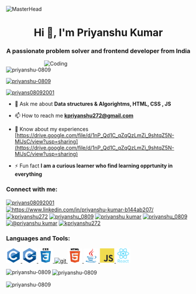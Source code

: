 ![MasterHead](https://user-images.githubusercontent.com/74038190/225813708-98b745f2-7d22-48cf-9150-083f1b00d6c9.gif)

<h1 align="center">Hi 👋, I'm Priyanshu Kumar</h1>
<h3 align="center">A passionate problem solver and frontend developer from India</h3>

<img align="right" alt="Coding" width="400" src="https://cdn.dribbble.com/users/1162077/screenshots/3848914/programmer.gif">

<p align="left"> <img src="https://komarev.com/ghpvc/?username=priyanshu-0809&label=Profile%20views&color=0e75b6&style=flat" alt="priyanshu-0809" /> </p>

<p align="left"> <a href="https://github.com/ryo-ma/github-profile-trophy"><img src="https://github-profile-trophy.vercel.app/?username=priyanshu-0809" alt="priyanshu-0809" /></a> </p>

<p align="left"> <a href="https://twitter.com/priyans08092001" target="blank"><img src="https://img.shields.io/twitter/follow/priyans08092001?logo=twitter&style=for-the-badge" alt="priyans08092001" /></a> </p>

- 💬 Ask me about **Data structures & Algorightms, HTML, CSS , JS**

- 📫 How to reach me **kpriyanshu272@gmail.com**

- 📄 Know about my experiences [https://drive.google.com/file/d/1nP_Qd1C_qZqQzLmZi_9shtqZ5N-MlJsC/view?usp=sharing](https://drive.google.com/file/d/1nP_Qd1C_qZqQzLmZi_9shtqZ5N-MlJsC/view?usp=sharing)

- ⚡ Fun fact **I am a curious learner who find learning opprtunity in everything**

<h3 align="left">Connect with me:</h3>
<p align="left">
<a href="https://twitter.com/priyans08092001" target="blank"><img align="center" src="https://raw.githubusercontent.com/rahuldkjain/github-profile-readme-generator/master/src/images/icons/Social/twitter.svg" alt="priyans08092001" height="30" width="40" /></a>
<a href="https://linkedin.com/in/https://www.linkedin.com/in/priyanshu-kumar-b144ab207/" target="blank"><img align="center" src="https://raw.githubusercontent.com/rahuldkjain/github-profile-readme-generator/master/src/images/icons/Social/linked-in-alt.svg" alt="https://www.linkedin.com/in/priyanshu-kumar-b144ab207/" height="30" width="40" /></a>
<a href="https://instagram.com/kpriyanshu272" target="blank"><img align="center" src="https://raw.githubusercontent.com/rahuldkjain/github-profile-readme-generator/master/src/images/icons/Social/instagram.svg" alt="kpriyanshu272" height="30" width="40" /></a>
<a href="https://www.codechef.com/users/priyanshu_0809" target="blank"><img align="center" src="https://cdn.jsdelivr.net/npm/simple-icons@3.1.0/icons/codechef.svg" alt="priyanshu_0809" height="30" width="40" /></a>
<a href="https://www.hackerrank.com/priyanshu kumar" target="blank"><img align="center" src="https://raw.githubusercontent.com/rahuldkjain/github-profile-readme-generator/master/src/images/icons/Social/hackerrank.svg" alt="priyanshu kumar" height="30" width="40" /></a>
<a href="https://www.leetcode.com/priyanshu_0809" target="blank"><img align="center" src="https://raw.githubusercontent.com/rahuldkjain/github-profile-readme-generator/master/src/images/icons/Social/leet-code.svg" alt="priyanshu_0809" height="30" width="40" /></a>
<a href="https://www.hackerearth.com/@priyanshu kumar" target="blank"><img align="center" src="https://raw.githubusercontent.com/rahuldkjain/github-profile-readme-generator/master/src/images/icons/Social/hackerearth.svg" alt="@priyanshu kumar" height="30" width="40" /></a>
<a href="https://auth.geeksforgeeks.org/user/kpriyanshu272" target="blank"><img align="center" src="https://raw.githubusercontent.com/rahuldkjain/github-profile-readme-generator/master/src/images/icons/Social/geeks-for-geeks.svg" alt="kpriyanshu272" height="30" width="40" /></a>
</p>

<h3 align="left">Languages and Tools:</h3>
<p align="left"> <a href="https://www.cprogramming.com/" target="_blank" rel="noreferrer"> <img src="https://raw.githubusercontent.com/devicons/devicon/master/icons/c/c-original.svg" alt="c" width="40" height="40"/> </a> <a href="https://www.w3schools.com/cpp/" target="_blank" rel="noreferrer"> <img src="https://raw.githubusercontent.com/devicons/devicon/master/icons/cplusplus/cplusplus-original.svg" alt="cplusplus" width="40" height="40"/> </a> <a href="https://www.w3schools.com/css/" target="_blank" rel="noreferrer"> <img src="https://raw.githubusercontent.com/devicons/devicon/master/icons/css3/css3-original-wordmark.svg" alt="css3" width="40" height="40"/> </a> <a href="https://git-scm.com/" target="_blank" rel="noreferrer"> <img src="https://www.vectorlogo.zone/logos/git-scm/git-scm-icon.svg" alt="git" width="40" height="40"/> </a> <a href="https://www.w3.org/html/" target="_blank" rel="noreferrer"> <img src="https://raw.githubusercontent.com/devicons/devicon/master/icons/html5/html5-original-wordmark.svg" alt="html5" width="40" height="40"/> </a> <a href="https://www.java.com" target="_blank" rel="noreferrer"> <img src="https://raw.githubusercontent.com/devicons/devicon/master/icons/java/java-original.svg" alt="java" width="40" height="40"/> </a> <a href="https://developer.mozilla.org/en-US/docs/Web/JavaScript" target="_blank" rel="noreferrer"> <img src="https://raw.githubusercontent.com/devicons/devicon/master/icons/javascript/javascript-original.svg" alt="javascript" width="40" height="40"/> </a> <a href="https://reactjs.org/" target="_blank" rel="noreferrer"> <img src="https://raw.githubusercontent.com/devicons/devicon/master/icons/react/react-original-wordmark.svg" alt="react" width="40" height="40"/> </a> </p>

<p><img align="left" src="https://github-readme-stats.vercel.app/api/top-langs?username=priyanshu-0809&show_icons=true&locale=en&layout=compact" alt="priyanshu-0809" /></p>

<p>&nbsp;<img align="center" src="https://github-readme-stats.vercel.app/api?username=priyanshu-0809&show_icons=true&locale=en" alt="priyanshu-0809" /></p>

<p><img align="center" src="https://github-readme-streak-stats.herokuapp.com/?user=priyanshu-0809&" alt="priyanshu-0809" /></p>
